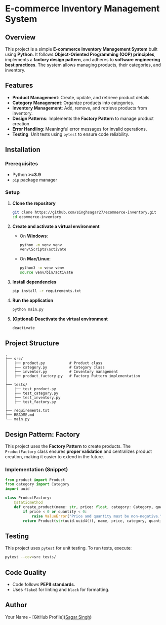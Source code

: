 # E-commerce Inventory Management System

## Overview
This project is a simple **E-commerce Inventory Management System** built using **Python**. It follows **Object-Oriented Programming (OOP) principles**, implements a **factory design pattern**, and adheres to **software engineering best practices**. The system allows managing products, their categories, and inventory.

## Features
- **Product Management**: Create, update, and retrieve product details.
- **Category Management**: Organize products into categories.
- **Inventory Management**: Add, remove, and retrieve products from inventory.
- **Design Patterns**: Implements the **Factory Pattern** to manage product creation.
- **Error Handling**: Meaningful error messages for invalid operations.
- **Testing**: Unit tests using `pytest` to ensure code reliability.

## Installation
### Prerequisites
- Python **>=3.9**
- `pip` package manager

### Setup
1. **Clone the repository**
   ```bash
   git clone https://github.com/singhsagar27/ecommerce-inventory.git
   cd ecommerce-inventory
   ```

2. **Create and activate a virtual environment**  
   - On **Windows**:
     ```bash
     python -m venv venv
     venv\Scripts\activate
     ```
   - On **Mac/Linux**:
     ```bash
     python3 -m venv venv
     source venv/bin/activate
     ```

3. **Install dependencies**
   ```bash
   pip install -r requirements.txt
   ```

4. **Run the application**
   ```bash
   python main.py
   ```

5. **(Optional) Deactivate the virtual environment**  
   ```bash
   deactivate
   ```

## Project Structure
```
.
├── src/
│   ├── product.py           # Product class
│   ├── category.py          # Category class
│   ├── inventor.py          # Inventory management
│   ├── product_factory.py   # Factory Pattern implementation
│
├── tests/
│   ├── test_product.py
│   ├── test_category.py
│   ├── test_inventory.py
│   ├── test_factory.py
│
├── requirements.txt
├── README.md
└── main.py
```

## Design Pattern: Factory
This project uses the **Factory Pattern** to create products. The `ProductFactory` class ensures **proper validation** and centralizes product creation, making it easier to extend in the future.

### Implementation (Snippet)
```python
from product import Product
from category import Category
import uuid

class ProductFactory:
    @staticmethod
    def create_product(name: str, price: float, category: Category, quantity: int) -> Product:
        if price < 0 or quantity < 0:
            raise ValueError("Price and quantity must be non-negative.")
        return Product(str(uuid.uuid4()), name, price, category, quantity)
```

## Testing
This project uses `pytest` for unit testing. To run tests, execute:
```bash
pytest --cov=src tests/
```

## Code Quality
- Code follows **PEP8 standards**.
- Uses `flake8` for linting and `black` for formatting.

## Author
Your Name - [GitHub Profile]([Sagar Singh](https://github.com/singhsagar27))

